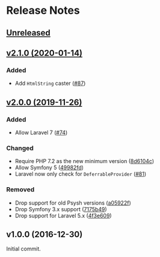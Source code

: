 # Release Notes

## [Unreleased](https://github.com/laravel/tinker/compare/v2.1.0...master)


## [v2.1.0 (2020-01-14)](https://github.com/laravel/tinker/compare/v2.0.0...v2.1.0)

### Added
- Add `HtmlString` caster ([#87](https://github.com/laravel/tinker/pull/87))


## [v2.0.0 (2019-11-26)](https://github.com/laravel/tinker/compare/v1.0.10...v2.0.0)

### Added
- Allow Laravel 7 ([#74](https://github.com/laravel/tinker/pull/74))

### Changed
- Require PHP 7.2 as the new minimum version ([8d6104c](https://github.com/laravel/tinker/commit/8d6104cf50695e3f256d0389626c692e144d946b))
- Allow Symfony 5 ([49982fd](https://github.com/laravel/tinker/commit/49982fd563035025998efe7f32d005bc6da2ce0a))
- Laravel now only check for `DeferrableProvider` ([#81](https://github.com/laravel/tinker/pull/81))

### Removed
- Drop support for old Psysh versions ([a05922f](https://github.com/laravel/tinker/commit/a05922fa3b959d92efd16defe8e30a9895a69727))
- Drop Symfony 3.x support ([7175b49](https://github.com/laravel/tinker/commit/7175b4931917d507989cda2c753113f71aa18816))
- Drop support for Laravel 5.x ([4f3e609](https://github.com/laravel/tinker/commit/4f3e6098dff7ec4c0eedc5348184838598bc30c8))


## v1.0.0 (2016-12-30)

Initial commit.
